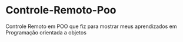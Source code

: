 # Controle-Remoto-Poo
Controle Remoto em POO que fiz para mostrar meus aprendizados em Programação orientada a objetos
